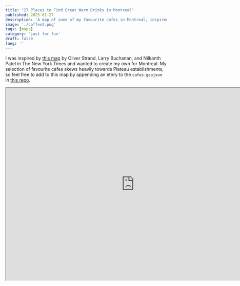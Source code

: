 ```yaml
---
title: "27 Places to Find Great Warm Drinks in Montreal"
published: 2025-01-27
description: 'A map of some of my favourite cafes in Montreal, inspired by Oliver Strand, Larry Buchanan, and Nilkanth Patel'
image: './coffee2.png'
tags: [maps]
category: 'just for fun'
draft: false 
lang: ''
---
```


I was inspired by [this map](https://www.nytimes.com/interactive/2014/05/06/dining/101-places-to-get-good-coffee-in-new-york.html?_r=0) by Oliver Strand, Larry Buchanan, and Nilkanth Patel in The New York Times and wanted to create my own for Montreal. My selection of favourite cafes skews heavily towards Plateau establishments, so feel free to add to this map by appending an etnry to the `cafes.geojson` in [this repo](https://github.com/raphaelletseng/mtlcafes).

<iframe src="https://raphaelletseng.github.io/mtlcafes/" width="800px" height="600px">

[Mapbox](https://www.mapbox.com) is a great tool for building maps. The fig above is a simple, basic `index.html` page hosted on github pages. To have access to the mapbox api, you need the following code in your `<head>` tag:

```
<link href="https://api.mapbox.com/mapbox-gl-js/v2.7.0/mapbox-gl.css" rel="stylesheet">
<!-- <link rel="stylesheet" href="styles.css"> -->
<script src="https://api.mapbox.com/mapbox-gl-js/v2.7.0/mapbox-gl.js"></script>
```

and then a `<div id="map"></div>` in the `<body>`. 

Within the `<script>` you will need to add your personal mapbox token (which you can generate for free on their website). You can initialise your map with:
```
mapboxgl.accessToken = <MAPBOX_TOKEN>;
const map = new mapboxgl.Map({
    container: 'map',
    style: 'mapbox://styles/mapbox/light-v10',
    center: [-73.5778, 45.5111],
    zoom: 12.5
});
```

You can display `.geojson` data as a layer on the map. Geojson is a format for encoding geographic data structures (polygons or points). I have `cafes.geojson` with the properties:
- Name
- Address
- City
- Country
- Latitude
- Longitude
- Website
- Geometry: { type: Point, coordinates: [Long, Lat]} 

```
map.on('load', function () {
    map.addLayer({
        'id': 'mtl_cafes',
        'type': 'circle',
        'source': {
            'type': 'geojson',
            'data': 'cafes.geojson'
        },
        'paint': {
            'circle-color': ['case', ['boolean', ['feature-state', 'hover'], false], '#F57F17', '#8a2be2'],
            'circle-stroke-width': 0,
            'circle-opacity': 0.9,
            'circle-radius': 6
        },
        'layout': {
            'visibility': 'visible' // Initially, set this layer to be visible
        }
    });
});
```
The address and website are included in the data to allow users to get more data on the selected cafe when a point is clicked.

### Future Improvements

Currently, hovering over a point will cause it to change colour from purple to orange. The following popup will appear: 
<img src="/assets/images/popup.png" alt="popup-example" width="200px">
Clicking the point will redirect you to the cafe's website. The UI could be improved here because the user doesn't get great feedback to indicate that a new tab will be opened. And whilst the map does say 'Click.. to visit their website' the actual space for the user to interact with each cafe is only the area of the point. In the NYT map, the popup stays open if you are hovering over its area and not just the pin point:
<img src="/assets/images/nyt_popup.png" alt="nyt-popup-example" width="200px"> 
Something to add down the line. I also started implementing an additional layer for some food locations (see `food.geojson`) before deciding to stay true to the original goal of recreating a coffee map of Montreal. Although, whilst I love a cafe and a warm drink served in a mug (matcha, chai, london fogs, hot chocolate etc.), I am only an occasional coffee drinker, so I have ultimately titled this **"27 Places to Find Great Warm Drinks in Montreal"**. 

<img src="/assets/images/drinks-footer-banner.png" alt="illustations of drinks" width="100%">